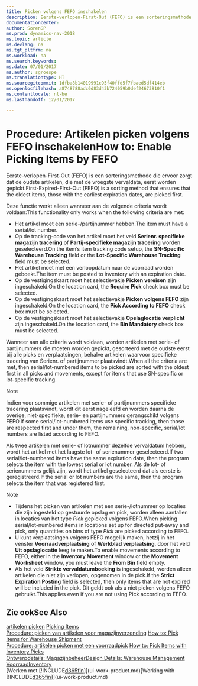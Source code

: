 ```yaml
---
title: Picken volgens FEFO inschakelen
description: Eerste-verlopen-First-Out (FEFO) is een sorteringsmethode die ervoor zorgt dat de oudste artikelen, die met de vroegste vervaldata, eerst worden gepickt.
documentationcenter: 
author: SorenGP
ms.prod: dynamics-nav-2018
ms.topic: article
ms.devlang: na
ms.tgt_pltfrm: na
ms.workload: na
ms.search.keywords: 
ms.date: 07/01/2017
ms.author: sgroespe
ms.translationtype: HT
ms.sourcegitcommit: 1dfba8b14019991c95f40ffd5f7fbaed5df414eb
ms.openlocfilehash: a8748788adc6d83d43b724059b0def24673810f1
ms.contentlocale: nl-be
ms.lasthandoff: 12/01/2017

---
```

# <a name="how-to-enable-picking-items-by-fefo"></a><span data-ttu-id="630a6-103">Procedure: Artikelen picken volgens FEFO inschakelen</span><span class="sxs-lookup"><span data-stu-id="630a6-103">How to: Enable Picking Items by FEFO</span></span>
<span data-ttu-id="630a6-104">Eerste-verlopen-First-Out (FEFO) is een sorteringsmethode die ervoor zorgt dat de oudste artikelen, die met de vroegste vervaldata, eerst worden gepickt.</span><span class="sxs-lookup"><span data-stu-id="630a6-104">First-Expired-First-Out (FEFO) is a sorting method that ensures that the oldest items, those with the earliest expiration dates, are picked first.</span></span>  

 <span data-ttu-id="630a6-105">Deze functie werkt alleen wanneer aan de volgende criteria wordt voldaan:</span><span class="sxs-lookup"><span data-stu-id="630a6-105">This functionality only works when the following criteria are met:</span></span>  

-   <span data-ttu-id="630a6-106">Het artikel moet een serie-/partijnummer hebben.</span><span class="sxs-lookup"><span data-stu-id="630a6-106">The item must have a serial/lot number.</span></span>  
-   <span data-ttu-id="630a6-107">Op de tracking-code van het artikel moet het veld **Serienr. specifieke magazijn tracering** of **Partij-specifieke magazijn tracering** worden geselecteerd.</span><span class="sxs-lookup"><span data-stu-id="630a6-107">On the item’s item tracking code setup, the **SN-Specific Warehouse Tracking** field or the **Lot-Specific Warehouse Tracking** field must be selected.</span></span>  
-   <span data-ttu-id="630a6-108">Het artikel moet met een verloopdatum naar de voorraad worden geboekt.</span><span class="sxs-lookup"><span data-stu-id="630a6-108">The item must be posted to inventory with an expiration date.</span></span>  
-   <span data-ttu-id="630a6-109">Op de vestigingskaart moet het selectievakje **Picken vereisen** zijn ingeschakeld.</span><span class="sxs-lookup"><span data-stu-id="630a6-109">On the location card, the **Require Pick** check box must be selected.</span></span>  
-   <span data-ttu-id="630a6-110">Op de vestigingskaart moet het selectievakje **Picken volgens FEFO** zijn ingeschakeld.</span><span class="sxs-lookup"><span data-stu-id="630a6-110">On the location card, the **Pick According to FEFO** check box must be selected.</span></span>  
-   <span data-ttu-id="630a6-111">Op de vestigingskaart moet het selectievakje **Opslaglocatie verplicht** zijn ingeschakeld.</span><span class="sxs-lookup"><span data-stu-id="630a6-111">On the location card, the **Bin Mandatory** check box must be selected.</span></span>  

 <span data-ttu-id="630a6-112">Wanneer aan alle criteria wordt voldaan, worden artikelen met serie- of partijnummers die moeten worden gepickt, gesorteerd met de oudste eerst bij alle picks en verplaatsingen, behalve artikelen waarvoor specifieke tracering van Serienr. of partijnummer plaatsvindt.</span><span class="sxs-lookup"><span data-stu-id="630a6-112">When all the criteria are met, then serial/lot-numbered items to be picked are sorted with the oldest first in all picks and movements, except for items that use SN-specific or lot-specific tracking.</span></span>  

> [!NOTE]  
>  <span data-ttu-id="630a6-113">Indien voor sommige artikelen met serie- of partijnummers specifieke tracering plaatsvindt, wordt dit eerst nageleefd en worden daarna de overige, niet-specifieke, serie- en partijnummers gerangschikt volgens FEFO.</span><span class="sxs-lookup"><span data-stu-id="630a6-113">If some serial/lot-numbered items use specific tracking, then those are respected first and under them, the remaining, non-specific, serial/lot numbers are listed according to FEFO.</span></span>  

 <span data-ttu-id="630a6-114">Als twee artikelen met serie- of lotnummer dezelfde vervaldatum hebben, wordt het artikel met het laagste lot- of serienummer geselecteerd.</span><span class="sxs-lookup"><span data-stu-id="630a6-114">If two serial/lot-numbered items have the same expiration date, then the program selects the item with the lowest serial or lot number.</span></span> <span data-ttu-id="630a6-115">Als de lot- of serienummers gelijk zijn, wordt het artikel geselecteerd dat als eerste is geregistreerd.</span><span class="sxs-lookup"><span data-stu-id="630a6-115">If the serial or lot numbers are the same, then the program selects the item that was registered first.</span></span>  

> [!NOTE]  
>  -   <span data-ttu-id="630a6-116">Tijdens het picken van artikelen met een serie-/lotnummer op locaties die zijn ingesteld op gestuurde opslag en pick, worden alleen aantallen in locaties van het type *Pick* gepicked volgens FEFO.</span><span class="sxs-lookup"><span data-stu-id="630a6-116">When picking serial/lot-numbered items in locations set up for directed put-away and pick, only quantities on bins of type *Pick* are picked according to FEFO.</span></span>  
> -   <span data-ttu-id="630a6-117">U kunt verplaatsingen volgens FEFO mogelijk maken, hetzij in het venster **Voorraadverplaatsing** of **Werkblad verplaatsing**, door het veld **Uit opslaglocatie** leeg te maken.</span><span class="sxs-lookup"><span data-stu-id="630a6-117">To enable movements according to FEFO, either in the **Inventory Movement** window or the **Movement Worksheet** window, you must leave the **From Bin** field empty.</span></span>  
> -   <span data-ttu-id="630a6-118">Als het veld **Strikte vervaldatumboeking** is ingeschakeld, worden alleen artikelen die niet zijn verlopen, opgenomen in de pick.</span><span class="sxs-lookup"><span data-stu-id="630a6-118">If the **Strict Expiration Posting** field is selected, then only items that are not expired will be included in the pick.</span></span> <span data-ttu-id="630a6-119">Dit geldt ook als u niet picken volgens FEFO gebruikt.</span><span class="sxs-lookup"><span data-stu-id="630a6-119">This applies even if you are not using Pick according to FEFO.</span></span>  

## <a name="see-also"></a><span data-ttu-id="630a6-120">Zie ook</span><span class="sxs-lookup"><span data-stu-id="630a6-120">See Also</span></span>  
<span data-ttu-id="630a6-121">[artikelen picken](warehouse-pick-items.md) </span><span class="sxs-lookup"><span data-stu-id="630a6-121">[Picking Items](warehouse-pick-items.md) </span></span>  
<span data-ttu-id="630a6-122">[Procedure: picken van artikelen voor magazijnverzending](warehouse-how-to-pick-items-for-warehouse-shipment.md) </span><span class="sxs-lookup"><span data-stu-id="630a6-122">[How to: Pick Items for Warehouse Shipment](warehouse-how-to-pick-items-for-warehouse-shipment.md) </span></span>  
<span data-ttu-id="630a6-123">[Procedure: artikelen picken met een voorraadpick](warehouse-how-to-pick-items-with-inventory-picks.md) </span><span class="sxs-lookup"><span data-stu-id="630a6-123">[How to: Pick Items with Inventory Picks](warehouse-how-to-pick-items-with-inventory-picks.md) </span></span>  
[<span data-ttu-id="630a6-124">Ontwerpdetails: Magazijnbeheer</span><span class="sxs-lookup"><span data-stu-id="630a6-124">Design Details: Warehouse Management</span></span>](design-details-warehouse-management.md)  
[<span data-ttu-id="630a6-125">Voorraad</span><span class="sxs-lookup"><span data-stu-id="630a6-125">Inventory</span></span>](inventory-manage-inventory.md)  
<span data-ttu-id="630a6-126">[Werken met [!INCLUDE[d365fin](includes/d365fin_md.md)]](ui-work-product.md)</span><span class="sxs-lookup"><span data-stu-id="630a6-126">[Working with [!INCLUDE[d365fin](includes/d365fin_md.md)]](ui-work-product.md)</span></span>

